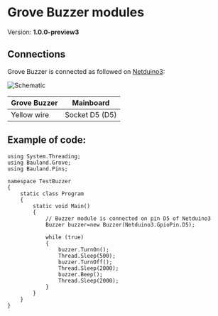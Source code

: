 # Grove Buzzer modules
Version: __1.0.0-preview3__

## Connections ##
Grove Buzzer is connected as followed on [Netduino3](http://docs.ghielectronics.com/hardware/legacy_products/gadgeteer/fez_cerberus.html):

![Schematic](Buzzer-Netduino3-with-base-shield.jpg)

Grove Buzzer  | Mainboard
---------------- | ----------
Yellow wire    | Socket D5 (D5)

## Example of code:
```CSharp
using System.Threading;
using Bauland.Grove;
using Bauland.Pins;

namespace TestBuzzer
{
    static class Program
    {
        static void Main()
        {
            // Buzzer module is connected on pin D5 of Netduino3
            Buzzer buzzer=new Buzzer(Netduino3.GpioPin.D5);

            while (true)
            {
                buzzer.TurnOn();
                Thread.Sleep(500);
                buzzer.TurnOff();
                Thread.Sleep(2000);
                buzzer.Beep();
                Thread.Sleep(2000);
            }
        }
    }
}
```

